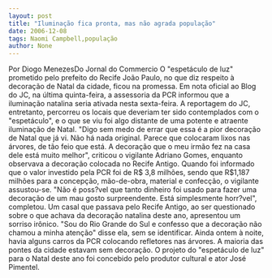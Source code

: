 ```yaml
---
layout: post
title: "Iluminação fica pronta, mas não agrada população"
date: 2006-12-08
tags: Naomi Campbell,população
author: None
---
```

Por Diogo MenezesDo Jornal do Commercio
O \"espetáculo de luz\" prometido pelo prefeito do Recife João Paulo, no que diz respeito à decoração de Natal da cidade, ficou na promessa. 
Em nota oficial ao Blog do JC, na última quinta-feira, a assessoria da PCR informou que a iluminação natalina seria ativada nesta sexta-feira. A reportagem do JC, entretanto, percorreu os locais que deveriam ter sido contemplados com o \"espetáculo\", e o que se viu foi algo distante de uma potente e atraente iluminação de Natal.
\"Digo sem medo de errar que essa é a pior decoração de Natal que já vi. Não há nada original. Parece que colocaram lixos nas árvores, de tão feio que está. A decoração que o meu irmão fez na casa dele está muito melhor\", criticou o vigilante Adriano Gomes, enquanto observava a decoração colocada no Recife Antigo.
Quando foi informado que o valor investido pela PCR foi de R$ 3,8 milhões, sendo que R$1,187 milhões para a concepção, mão-de-obra, material e confecção, o vigilante assustou-se. \"Não é poss?vel que tanto dinheiro foi usado para fazer uma decoração de um mau gosto surpreendente. Está simplesmente horr?vel\", completou.
Um casal que passava pelo Recife Antigo, ao ser questionado sobre o que achava da decoração natalina deste ano, apresentou um sorriso irônico. \"Sou do Rio Grande do Sul e confesso que a decoração não chamou a minha atenção\" disse ela, sem se identificar. 
Ainda ontem à noite, havia alguns carros da PCR colocando refletores nas árvores. A maioria das pontes da cidade estavam sem decoração. O projeto do \"espetáculo de luz\" para o Natal deste ano foi concebido pelo produtor cultural e ator José Pimentel. 